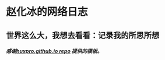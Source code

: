 # 赵化冰的网络日志
## 世界这么大，我想去看看：记录我的所思所想
##### 感谢[huxpro.github.io repo](https://github.com/Huxpro/huxpro.github.io) 提供的模板。